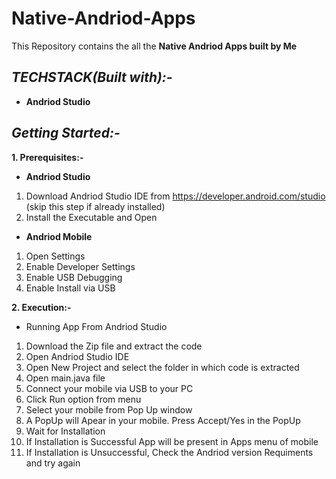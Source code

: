 # Native-Andriod-Apps
This Repository contains the all the **Native Andriod Apps built by Me** 

## *TECHSTACK(Built with):-*
- **Andriod Studio**

## *Getting Started:-*
**1. Prerequisites:-**
- **Andriod Studio**
1. Download Andriod Studio IDE from https://developer.android.com/studio (skip this step if already installed)
2. Install the Executable and Open 

- **Andriod Mobile**
1. Open Settings 
2. Enable Developer Settings
3. Enable USB Debugging
4. Enable Install via USB 

**2. Execution:-**
- Running App From Andriod Studio
1. Download the Zip file and extract the code
2. Open Andriod Studio IDE
3. Open New Project and select the folder in which code is extracted
4. Open main.java file 
5. Connect your mobile via USB to your PC
6. Click Run option from menu
7. Select your mobile from Pop Up window
8. A PopUp will Apear in your mobile. Press Accept/Yes in the PopUp 
9. Wait for Installation
10. If Installation is Successful App will be present in Apps menu of mobile
11. If Installation is Unsuccessful, Check the Andriod version Requiments and try again
